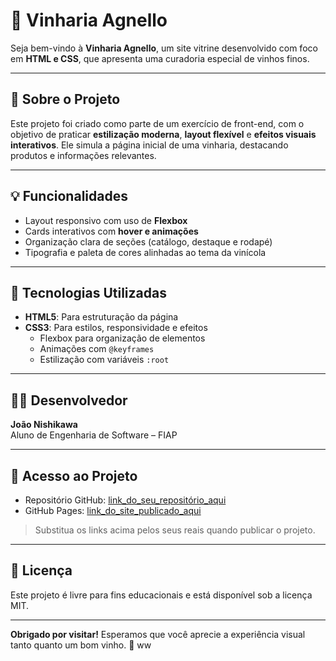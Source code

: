 # 🍇 Vinharia Agnello

Seja bem-vindo à **Vinharia Agnello**, um site vitrine desenvolvido com foco em **HTML e CSS**, que apresenta uma curadoria especial de vinhos finos.

---

## 📘 Sobre o Projeto

Este projeto foi criado como parte de um exercício de front-end, com o objetivo de praticar **estilização moderna**, **layout flexível** e **efeitos visuais interativos**. Ele simula a página inicial de uma vinharia, destacando produtos e informações relevantes.

---

## 💡 Funcionalidades

- Layout responsivo com uso de **Flexbox**
- Cards interativos com **hover e animações**
- Organização clara de seções (catálogo, destaque e rodapé)
- Tipografia e paleta de cores alinhadas ao tema da vinícola

---

## 🔧 Tecnologias Utilizadas

- **HTML5**: Para estruturação da página
- **CSS3**: Para estilos, responsividade e efeitos
  - Flexbox para organização de elementos
  - Animações com `@keyframes`
  - Estilização com variáveis `:root`

---

## 👨‍💻 Desenvolvedor

**João Nishikawa**  
Aluno de Engenharia de Software – FIAP

---

## 🔗 Acesso ao Projeto

- Repositório GitHub: [link_do_seu_repositório_aqui](#)
- GitHub Pages: [link_do_site_publicado_aqui](#)

> Substitua os links acima pelos seus reais quando publicar o projeto.

---

## 📄 Licença

Este projeto é livre para fins educacionais e está disponível sob a licença MIT.

---

**Obrigado por visitar!** Esperamos que você aprecie a experiência visual tanto quanto um bom vinho. 🥂
ww